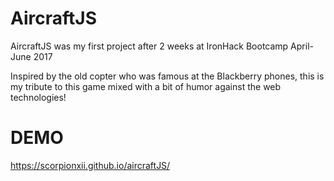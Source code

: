AircraftJS
==========

AircraftJS was my first project after 2 weeks at IronHack Bootcamp April-June 2017

Inspired by the old copter who was famous at the Blackberry phones, this is my tribute to this game mixed with a bit of humor against the web technologies!

DEMO
======
https://scorpionxii.github.io/aircraftJS/
